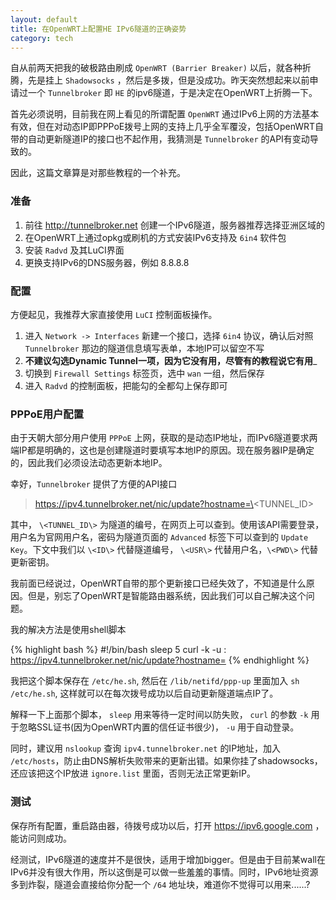 ```yaml
---
layout: default
title: 在OpenWRT上配置HE IPv6隧道的正确姿势
category: tech
---
```

自从前两天把我的破极路由刷成 `OpenWRT (Barrier Breaker)` 以后，就各种折腾，先是挂上 `Shadowsocks` ，然后是多拨，但是没成功。昨天突然想起来以前申请过一个 `Tunnelbroker` 即 `HE` 的ipv6隧道，于是决定在OpenWRT上折腾一下。

首先必须说明，目前我在网上看见的所谓配置 `OpenWRT` 通过IPv6上网的方法基本有效，但在对动态IP即PPPoE拨号上网的支持上几乎全军覆没，包括OpenWRT自带的自动更新隧道IP的接口也不起作用，我猜测是 `Tunnelbroker` 的API有变动导致的。

因此，这篇文章算是对那些教程的一个补充。

<!--more-->

### 准备

1. 前往 <http://tunnelbroker.net> 创建一个IPv6隧道，服务器推荐选择亚洲区域的
2. 在OpenWRT上通过opkg或刷机的方式安装IPv6支持及 `6in4` 软件包
3. 安装 `Radvd` 及其LuCI界面
3. 更换支持IPv6的DNS服务器，例如 8.8.8.8

### 配置

方便起见，我推荐大家直接使用 `LuCI` 控制面板操作。

1. 进入 `Network -> Interfaces` 新建一个接口，选择 `6in4` 协议，确认后对照 `Tunnelbroker` 那边的隧道信息填写表单，本地IP可以留空不写
2. __不建议勾选Dynamic Tunnel一项，因为它没有用，尽管有的教程说它有用___
3. 切换到 `Firewall Settings` 标签页，选中 `wan` 一组，然后保存
4. 进入 `Radvd` 的控制面板，把能勾的全都勾上保存即可

### PPPoE用户配置

由于天朝大部分用户使用 `PPPoE` 上网，获取的是动态IP地址，而IPv6隧道要求两端IP都是明确的，这也是创建隧道时要填写本地IP的原因。现在服务器IP是确定的，因此我们必须设法动态更新本地IP。

幸好，`Tunnelbroker` 提供了方便的API接口

>  https://ipv4.tunnelbroker.net/nic/update?hostname=\<TUNNEL_ID\>

其中， `\<TUNNEL_ID\>` 为隧道的编号，在网页上可以查到。使用该API需要登录，用户名为官网用户名，密码为隧道页面的 `Advanced` 标签下可以查到的 `Update Key`。下文中我们以 `\<ID\>` 代替隧道编号， `\<USR\>` 代替用户名，`\<PWD\>` 代替更新密钥。

我前面已经说过，OpenWRT自带的那个更新接口已经失效了，不知道是什么原因。但是，别忘了OpenWRT是智能路由器系统，因此我们可以自己解决这个问题。

我的解决方法是使用shell脚本

{% highlight bash %}
#!/bin/bash
sleep 5
curl -k -u <USR>:<PWD> https://ipv4.tunnelbroker.net/nic/update?hostname=<ID>
{% endhighlight %}

我把这个脚本保存在 `/etc/he.sh`, 然后在 `/lib/netifd/ppp-up` 里面加入 `sh /etc/he.sh`, 这样就可以在每次拨号成功以后自动更新隧道端点IP了。

解释一下上面那个脚本， `sleep` 用来等待一定时间以防失败， `curl` 的参数 `-k` 用于忽略SSL证书(因为OpenWRT内置的信任证书很少)， `-u` 用于自动登录。

同时，建议用 `nslookup` 查询 `ipv4.tunnelbroker.net` 的IP地址，加入 `/etc/hosts`，防止由DNS解析失败带来的更新出错。如果你挂了shadowsocks，还应该把这个IP放进 `ignore.list` 里面，否则无法正常更新IP。

### 测试

保存所有配置，重启路由器，待拨号成功以后，打开 <https://ipv6.google.com> ，能访问则成功。

经测试，IPv6隧道的速度并不是很快，适用于增加bigger。但是由于目前某wall在IPv6并没有很大作用，所以这倒是可以做一些羞羞的事情。同时，IPv6地址资源多到炸裂，隧道会直接给你分配一个 `/64` 地址块，难道你不觉得可以用来......?